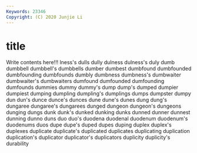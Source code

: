 ```yaml
---
Keywords: 23346
Copyright: (C) 2020 Junjie Li
---
```


# title

Write contents here!!!
lness's 
dulls 
dully 
dulness 
dulness's 
duly
dumb 
dumbbell 
dumbbell's 
dumbbells 
dumber 
dumbest 
dumbfound 
dumbfounded 
dumbfounding 
dumbfounds
dumbly 
dumbness 
dumbness's 
dumbwaiter 
dumbwaiter's 
dumbwaiters 
dumfound 
dumfounded 
dumfounding 
dumfounds
dummies 
dummy 
dummy's 
dump 
dump's 
dumped 
dumpier 
dumpiest 
dumping 
dumpling
dumpling's 
dumplings 
dumps 
dumpster 
dumpy 
dun 
dun's 
dunce 
dunce's 
dunces
dune 
dune's 
dunes 
dung 
dung's 
dungaree 
dungaree's 
dungarees 
dunged 
dungeon
dungeon's 
dungeons 
dunging 
dungs 
dunk 
dunk's 
dunked 
dunking 
dunks 
dunned
dunner 
dunnest 
dunning 
dunno 
duns 
duo 
duo's 
duodena 
duodenal 
duodenum
duodenum's 
duodenums 
duos 
dupe 
dupe's 
duped 
dupes 
duping 
duplex 
duplex's
duplexes 
duplicate 
duplicate's 
duplicated 
duplicates 
duplicating 
duplication 
duplication's 
duplicator 
duplicator's
duplicators 
duplicity 
duplicity's 
durability 
